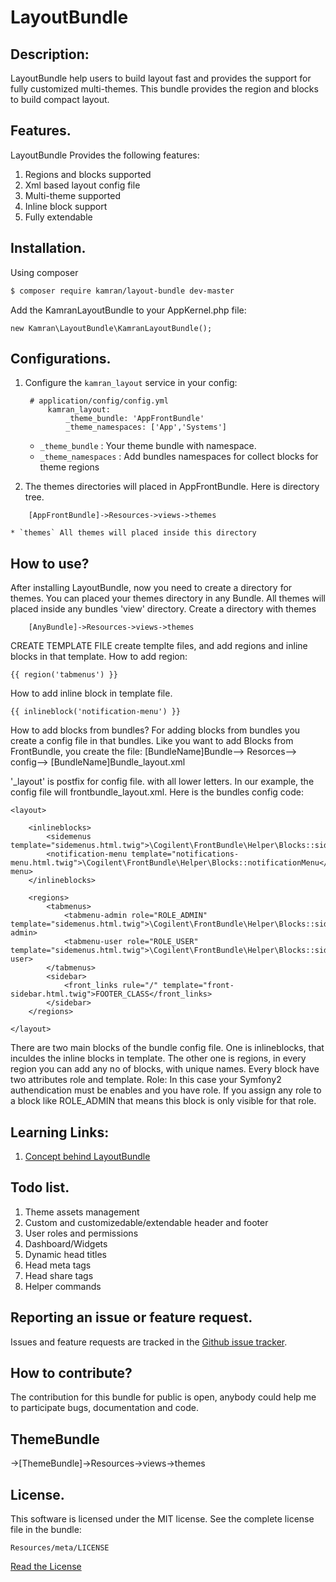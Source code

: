 # LayoutBundle


## Description:

LayoutBundle help users to build layout fast and provides the support for fully customized multi-themes.
This bundle provides the region and blocks to build compact layout.

## Features.

LayoutBundle Provides the following features:

1. Regions and blocks supported
2. Xml based layout config file
3. Multi-theme supported
4. Inline block support
5. Fully extendable



## Installation.

Using composer

``` bash
$ composer require kamran/layout-bundle dev-master
```
Add the KamranLayoutBundle to your AppKernel.php file:

```
new Kamran\LayoutBundle\KamranLayoutBundle();
```


## Configurations.

1. Configure the `kamran_layout` service in your config:
	
		# application/config/config.yml
			kamran_layout:
    			_theme_bundle: 'AppFrontBundle'
    			_theme_namespaces: ['App','Systems']

	* `_theme_bundle` : Your theme bundle with namespace.
	* `_theme_namespaces` : Add bundles namespaces for collect blocks for theme regions

2. The themes directories will placed in AppFrontBundle. Here is directory tree.

```
	[AppFrontBundle]->Resources->views->themes
```
	* `themes` All themes will placed inside this directory


How to use?
--------------
After installing LayoutBundle, now you need to create a directory for themes.
You can placed your themes directory in any Bundle.
All themes will placed inside any bundles 'view' directory.
Create a directory with themes
```
	[AnyBundle]->Resources->views->themes
```

CREATE TEMPLATE FILE
create templte files, and add regions and inline blocks in that template.
How to add region:
```
{{ region('tabmenus') }}
```

How to add inline block in template file.
```
{{ inlineblock('notification-menu') }}
```

How to add blocks from bundles?
For adding blocks from bundles you create a config file in that bundles.
Like you want to add Blocks from FrontBundle, you create the file:
[BundleName]Bundle--> Resorces--> config--> [BundleName]Bundle_layout.xml

'_layout' is postfix for config file. with all lower letters.
In our example, the config file will frontbundle_layout.xml.
Here is the bundles config code:
```
<layout>

    <inlineblocks>
        <sidemenus template="sidemenus.html.twig">\Cogilent\FrontBundle\Helper\Blocks::sideMenu</sidemenus>
        <notification-menu template="notifications-menu.html.twig">\Cogilent\FrontBundle\Helper\Blocks::notificationMenu</notification-menu>
    </inlineblocks>

    <regions>
        <tabmenus>
            <tabmenu-admin role="ROLE_ADMIN" template="sidemenus.html.twig">\Cogilent\FrontBundle\Helper\Blocks::sideAdminMenu</tabmenu-admin>
            <tabmenu-user role="ROLE_USER" template="sidemenus.html.twig">\Cogilent\FrontBundle\Helper\Blocks::sideUserMenu</tabmenu-user>
        </tabmenus>
        <sidebar>
            <front_links rule="/" template="front-sidebar.html.twig">FOOTER_CLASS</front_links>
        </sidebar>
    </regions>

</layout>
```
There are two main blocks of the bundle config file.
One is inlineblocks, that inculdes the inline blocks in template.
The other one is regions, in every region you can add any no of blocks, with unique names.
Every block have two attributes role and template.
Role: In this case your Symfony2 authendication must be enables and you have role.
If you assign any role to a block like ROLE_ADMIN that means this block is only visible for that role.




## Learning Links:

1. [Concept behind LayoutBundle](http://kamranshahzad.github.io/blog/the-concept-behind-layoutbundle.html)



## Todo list.

1. Theme assets management
2. Custom and customizedable/extendable header and footer
3. User roles and permissions
4. Dashboard/Widgets
5. Dynamic head titles
6. Head meta tags
7. Head share tags
8. Helper commands


## Reporting an issue or feature request.

Issues and feature requests are tracked in the 
[Github issue tracker](https://github.com/kamranshahzad/LayoutBundle/issues).


How to contribute?
------------------------------------
The contribution for this bundle for public is open, anybody could help me to participate 
bugs, documentation and code.



ThemeBundle
--------------

->[ThemeBundle]->Resources->views->themes



## License.
This software is licensed under the MIT license. See the complete license file in the bundle:
```
Resources/meta/LICENSE
```
[Read the License](https://github.com/kamranshahzad/LayoutBundle/blob/master/Resources/meta/LICENSE)